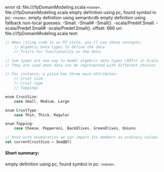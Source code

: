 error id: file://<WORKSPACE>/fpDomainModeling.scala:`<none>`.
file://<WORKSPACE>/fpDomainModeling.scala
empty definition using pc, found symbol in pc: `<none>`.
empty definition using semanticdb
empty definition using fallback
non-local guesses:
	 -Small.
	 -Small#
	 -Small().
	 -scala/Predef.Small.
	 -scala/Predef.Small#
	 -scala/Predef.Small().
offset: 666
uri: file://<WORKSPACE>/fpDomainModeling.scala
text:
```scala
// When riting code in an FP style, you'll use these concepts:
    // Algebric Data types to define the data
    // Traits for functionality on the data.

// Sum types are one way to model algebric data types (ADTs) in Scala.
// They are used when data can be represented with different choices

// For instance, a pizza has three main attributes:
    // Crust size
    // Crust type
    // Toppings

enum CrustSize:
    case Small, Medium, Large

enum CrustType:
    case Thin, Thick, Regular

enum Topping:
    case Cheese, Pepperoni, BackOlives, GreenOlives, Onions

// Once with enumaration we can import its members as ordinary values
val currentCrustSize = Sma@@ll
```


#### Short summary: 

empty definition using pc, found symbol in pc: `<none>`.